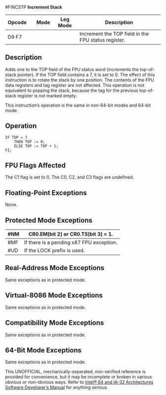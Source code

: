#FINCSTP
**Increment Stack**

| Opcode |     | Mode | Leg Mode | Description                                         |
| ------ | --- | ---- | -------- | --------------------------------------------------- |
| D9 F7  |     |      |          | Increment the TOP field in the FPU status register. |

## Description

Adds one to the TOP field of the FPU status word (increments the top-of-stack pointer). If the TOP field contains a 7, it is set to 0. The effect of this instruction is to rotate the stack by one position. The contents of the FPU data registers and tag register are not affected. This operation is not equivalent to popping the stack, because the tag for the previous top-of-stack register is not marked empty.

This instruction’s operation is the same in non-64-bit modes and 64-bit mode.

## Operation

```
IF TOP = 7
    THEN TOP := 0;
    ELSE TOP := TOP + 1;
FI;

```

## FPU Flags Affected

The C1 flag is set to 0. The C0, C2, and C3 flags are undefined.

## Floating-Point Exceptions

None.

## Protected Mode Exceptions

| \#​NM  | CR0.EM[bit 2] or CR0.TS[bit 3] = 1.      |
| ------ | ---------------------------------------- |
| \#​​MF | If there is a pending x87 FPU exception. |
| #​​​UD | If the LOCK prefix is used.              |

## Real-Address Mode Exceptions

Same exceptions as in protected mode.

## Virtual-8086 Mode Exceptions

Same exceptions as in protected mode.

## Compatibility Mode Exceptions

Same exceptions as in protected mode.

## 64-Bit Mode Exceptions

Same exceptions as in protected mode.

This UNOFFICIAL, mechanically-separated, non-verified reference is provided for convenience, but it may be
incomplete or broken in various obvious or non-obvious
ways. Refer to [Intel® 64 and IA-32 Architectures Software Developer’s Manual](https://software.intel.com/en-us/download/intel-64-and-ia-32-architectures-sdm-combined-volumes-1-2a-2b-2c-2d-3a-3b-3c-3d-and-4) for anything serious.
